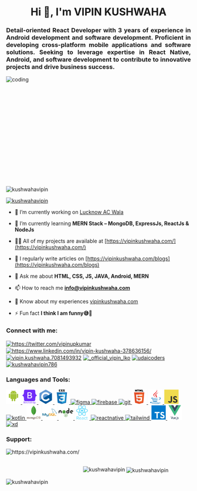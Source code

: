 <h1 align="center">Hi 👋, I'm VIPIN KUSHWAHA</h1>
<h3 align="justify">Detail-oriented React Developer with 3 years of experience in Android development and software development. Proficient in developing cross-platform mobile applications and software solutions. Seeking to leverage expertise in React Native, Android, and software development to contribute to innovative projects and drive business success.</h3>
<img align="right" alt="coding" width="100%" height="300px" src="https://miro.medium.com/v2/format:jpg/resize:fit:680/1*IRGHmiGsa16stedQvIaZfw.gif"/>

<p align="left"> <img src="https://komarev.com/ghpvc/?username=kushwahavipin&label=Profile%20views&color=0e75b6&style=flat" alt="kushwahavipin" /> </p>

<p align="left"> <a href="https://github.com/ryo-ma/github-profile-trophy"><img src="https://github-profile-trophy.vercel.app/?username=kushwahavipin" alt="kushwahavipin" /></a> </p>



- 🔭 I’m currently working on [Lucknow AC Wala](https://lucknowacwala.in/)

- 🌱 I’m currently learning **MERN Stack – MongoDB, ExpressJs, ReactJs & NodeJs**

- 👨‍💻 All of my projects are available at [https://vipinkushwaha.com/](https://vipinkushwaha.com/)

- 📝 I regularly write articles on [https://vipinkushwaha.com/blogs](https://vipinkushwaha.com/blogs)

- 💬 Ask me about **HTML, CSS, JS, JAVA, Android, MERN**

- 📫 How to reach me **info@vipinkushwaha.com**

- 📄 Know about my experiences [vipinkushwaha.com](vipinkushwaha.com)

- ⚡ Fun fact **I think I am funny😅🤣**

<h3 align="left">Connect with me:</h3>
<p align="left">
<a href="https://twitter.com/https://twitter.com/vipinupkumar" target="blank"><img align="center" src="https://raw.githubusercontent.com/rahuldkjain/github-profile-readme-generator/master/src/images/icons/Social/twitter.svg" alt="https://twitter.com/vipinupkumar" height="30" width="40" /></a>
<a href="https://linkedin.com/in/https://www.linkedin.com/in/vipin-kushwaha-378636156/" target="blank"><img align="center" src="https://raw.githubusercontent.com/rahuldkjain/github-profile-readme-generator/master/src/images/icons/Social/linked-in-alt.svg" alt="https://www.linkedin.com/in/vipin-kushwaha-378636156/" height="30" width="40" /></a>
<a href="https://fb.com/vipin.kushwaha.7081493932" target="blank"><img align="center" src="https://raw.githubusercontent.com/rahuldkjain/github-profile-readme-generator/master/src/images/icons/Social/facebook.svg" alt="vipin.kushwaha.7081493932" height="30" width="40" /></a>
<a href="https://instagram.com/_official_vipin_lko" target="blank"><img align="center" src="https://raw.githubusercontent.com/rahuldkjain/github-profile-readme-generator/master/src/images/icons/Social/instagram.svg" alt="_official_vipin_lko" height="30" width="40" /></a>
<a href="https://www.youtube.com/c/udaicoders" target="blank"><img align="center" src="https://raw.githubusercontent.com/rahuldkjain/github-profile-readme-generator/master/src/images/icons/Social/youtube.svg" alt="udaicoders" height="30" width="40" /></a>
<a href="https://www.hackerrank.com/kushwahavipin786" target="blank"><img align="center" src="https://raw.githubusercontent.com/rahuldkjain/github-profile-readme-generator/master/src/images/icons/Social/hackerrank.svg" alt="kushwahavipin786" height="30" width="40" /></a>
</p>

<h3 align="left">Languages and Tools:</h3>
<p align="left"> <a href="https://developer.android.com" target="_blank" rel="noreferrer"> <img src="https://raw.githubusercontent.com/devicons/devicon/master/icons/android/android-original-wordmark.svg" alt="android" width="40" height="40"/> </a> <a href="https://getbootstrap.com" target="_blank" rel="noreferrer"> <img src="https://raw.githubusercontent.com/devicons/devicon/master/icons/bootstrap/bootstrap-plain-wordmark.svg" alt="bootstrap" width="40" height="40"/> </a> <a href="https://www.cprogramming.com/" target="_blank" rel="noreferrer"> <img src="https://raw.githubusercontent.com/devicons/devicon/master/icons/c/c-original.svg" alt="c" width="40" height="40"/> </a> <a href="https://www.w3schools.com/css/" target="_blank" rel="noreferrer"> <img src="https://raw.githubusercontent.com/devicons/devicon/master/icons/css3/css3-original-wordmark.svg" alt="css3" width="40" height="40"/> </a> <a href="https://www.figma.com/" target="_blank" rel="noreferrer"> <img src="https://www.vectorlogo.zone/logos/figma/figma-icon.svg" alt="figma" width="40" height="40"/> </a> <a href="https://firebase.google.com/" target="_blank" rel="noreferrer"> <img src="https://www.vectorlogo.zone/logos/firebase/firebase-icon.svg" alt="firebase" width="40" height="40"/> </a> <a href="https://git-scm.com/" target="_blank" rel="noreferrer"> <img src="https://www.vectorlogo.zone/logos/git-scm/git-scm-icon.svg" alt="git" width="40" height="40"/> </a> <a href="https://www.w3.org/html/" target="_blank" rel="noreferrer"> <img src="https://raw.githubusercontent.com/devicons/devicon/master/icons/html5/html5-original-wordmark.svg" alt="html5" width="40" height="40"/> </a> <a href="https://www.java.com" target="_blank" rel="noreferrer"> <img src="https://raw.githubusercontent.com/devicons/devicon/master/icons/java/java-original.svg" alt="java" width="40" height="40"/> </a> <a href="https://developer.mozilla.org/en-US/docs/Web/JavaScript" target="_blank" rel="noreferrer"> <img src="https://raw.githubusercontent.com/devicons/devicon/master/icons/javascript/javascript-original.svg" alt="javascript" width="40" height="40"/> </a> <a href="https://kotlinlang.org" target="_blank" rel="noreferrer"> <img src="https://www.vectorlogo.zone/logos/kotlinlang/kotlinlang-icon.svg" alt="kotlin" width="40" height="40"/> </a> <a href="https://www.mongodb.com/" target="_blank" rel="noreferrer"> <img src="https://raw.githubusercontent.com/devicons/devicon/master/icons/mongodb/mongodb-original-wordmark.svg" alt="mongodb" width="40" height="40"/> </a> <a href="https://www.mysql.com/" target="_blank" rel="noreferrer"> <img src="https://raw.githubusercontent.com/devicons/devicon/master/icons/mysql/mysql-original-wordmark.svg" alt="mysql" width="40" height="40"/> </a> <a href="https://nodejs.org" target="_blank" rel="noreferrer"> <img src="https://raw.githubusercontent.com/devicons/devicon/master/icons/nodejs/nodejs-original-wordmark.svg" alt="nodejs" width="40" height="40"/> </a> <a href="https://reactjs.org/" target="_blank" rel="noreferrer"> <img src="https://raw.githubusercontent.com/devicons/devicon/master/icons/react/react-original-wordmark.svg" alt="react" width="40" height="40"/> </a> <a href="https://reactnative.dev/" target="_blank" rel="noreferrer"> <img src="https://reactnative.dev/img/header_logo.svg" alt="reactnative" width="40" height="40"/> </a> <a href="https://tailwindcss.com/" target="_blank" rel="noreferrer"> <img src="https://www.vectorlogo.zone/logos/tailwindcss/tailwindcss-icon.svg" alt="tailwind" width="40" height="40"/> </a> <a href="https://www.typescriptlang.org/" target="_blank" rel="noreferrer"> <img src="https://raw.githubusercontent.com/devicons/devicon/master/icons/typescript/typescript-original.svg" alt="typescript" width="40" height="40"/> </a> <a href="https://vuejs.org/" target="_blank" rel="noreferrer"> <img src="https://raw.githubusercontent.com/devicons/devicon/master/icons/vuejs/vuejs-original-wordmark.svg" alt="vuejs" width="40" height="40"/> </a> <a href="https://www.adobe.com/products/xd.html" target="_blank" rel="noreferrer"> <img src="https://cdn.worldvectorlogo.com/logos/adobe-xd.svg" alt="xd" width="40" height="40"/> </a> </p>

<h3 align="left">Support:</h3>
<p><a href="https://www.buymeacoffee.com/https://vipinkushwaha.com/"> <img align="left" src="https://cdn.buymeacoffee.com/buttons/v2/default-yellow.png" height="50" width="210" alt="https://vipinkushwaha.com/" /></a></p><br><br>

<p><img align="left" src="https://github-readme-stats.vercel.app/api/top-langs?username=kushwahavipin&show_icons=true&locale=en&layout=compact" alt="kushwahavipin" /></p>

<p>&nbsp;<img align="center" src="https://github-readme-stats.vercel.app/api?username=kushwahavipin&show_icons=true&locale=en" alt="kushwahavipin" /></p>

<p><img align="center" src="https://github-readme-streak-stats.herokuapp.com/?user=kushwahavipin&" alt="kushwahavipin" /></p>
